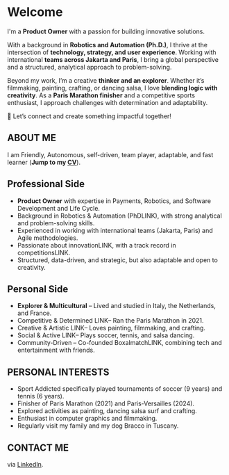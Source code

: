 # Welcome

I'm a **Product Owner** with a passion for building innovative solutions.

With a background in **Robotics and Automation (Ph.D.)**, I thrive at the intersection of **technology, strategy, and user experience**. Working with international **teams across Jakarta and Paris**, I bring a global perspective and a structured, analytical approach to problem-solving.

Beyond my work, I’m a creative **thinker and an explorer**. Whether it’s filmmaking, painting, crafting, or dancing salsa, I love **blending logic with creativity**. As a **Paris Marathon finisher** and a competitive sports enthusiast, I approach challenges with determination and adaptability.

🚀 Let’s connect and create something impactful together!

## ABOUT ME

I am Friendly, Autonomous, self-driven, team player, adaptable, and fast learner (**Jump to my [CV](https://teoka.github.io/career/CV.html)**).

## Professional Side

- **Product Owner** with expertise in Payments, Robotics, and Software Development and Life Cycle.
- Background in Robotics & Automation (PhDLINK), with strong analytical and problem-solving skills.
- Experienced in working with international teams (Jakarta, Paris) and Agile methodologies.
- Passionate about innovationLINK, with a track record in competitionsLINK.
- Structured, data-driven, and strategic, but also adaptable and open to creativity.

## Personal Side

- **Explorer & Multicultural** – Lived and studied in Italy, the Netherlands, and France.
- Competitive & Determined LINK– Ran the Paris Marathon in 2021.
- Creative & Artistic LINK– Loves painting, filmmaking, and crafting.
- Social & Active LINK– Plays soccer, tennis, and salsa dancing.
- Community-Driven – Co-founded BoxalmatchLINK, combining tech and entertainment with friends.


## PERSONAL INTERESTS 
 
- Sport Addicted specifically played tournaments of soccer (9 years) and tennis (6 years).
- Finisher of Paris Marathon (2021) and Paris-Versailles (2024). 
- Explored activities as painting, dancing salsa surf and crafting. 
- Enthusiast in computer graphics and filmmaking. 
- Regularly visit my family and my dog Bracco in Tuscany.

## CONTACT ME

via [LinkedIn](https://www.linkedin.com/in/matteociocca/).

